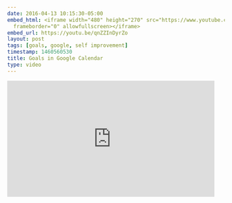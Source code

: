 ```yaml
---
date: 2016-04-13 10:15:30-05:00
embed_html: <iframe width="480" height="270" src="https://www.youtube.com/embed/qnZZInDyrZo?feature=oembed"
  frameborder="0" allowfullscreen></iframe>
embed_url: https://youtu.be/qnZZInDyrZo
layout: post
tags: [goals, google, self improvement]
timestamp: 1460560530
title: Goals in Google Calendar
type: video
---
```

<iframe width="480" height="270" src="https://www.youtube.com/embed/qnZZInDyrZo?feature=oembed" frameborder="0" allowfullscreen></iframe>

